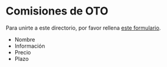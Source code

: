 # Comisiones de OTO

Para unirte a este directorio, por favor rellena [este formulario]().

- Nombre
- Información
- Precio
- Plazo
